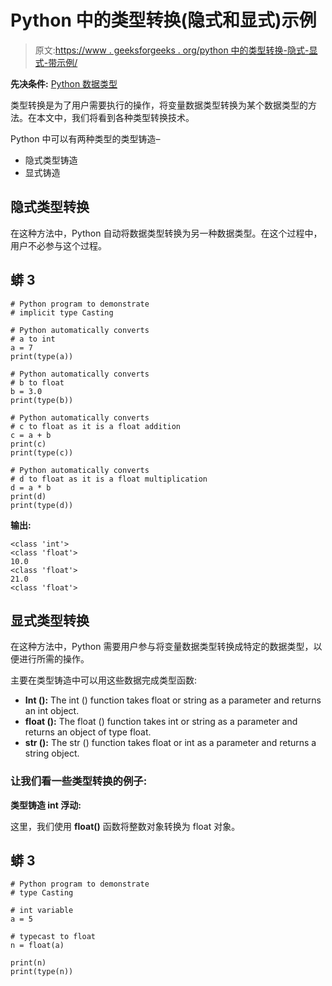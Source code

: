 # Python 中的类型转换(隐式和显式)示例

> 原文:[https://www . geeksforgeeks . org/python 中的类型转换-隐式-显式-带示例/](https://www.geeksforgeeks.org/type-casting-in-python-implicit-and-explicit-with-examples/)

**先决条件:** [Python 数据类型](https://www.geeksforgeeks.org/python-data-types/)

类型转换是为了用户需要执行的操作，将变量数据类型转换为某个数据类型的方法。在本文中，我们将看到各种类型转换技术。

Python 中可以有两种类型的类型铸造–

*   隐式类型铸造
*   显式铸造

## 隐式类型转换

在这种方法中，Python 自动将数据类型转换为另一种数据类型。在这个过程中，用户不必参与这个过程。

## 蟒 3

```
# Python program to demonstrate
# implicit type Casting

# Python automatically converts
# a to int
a = 7
print(type(a))

# Python automatically converts
# b to float
b = 3.0
print(type(b))

# Python automatically converts
# c to float as it is a float addition
c = a + b
print(c)
print(type(c))

# Python automatically converts
# d to float as it is a float multiplication
d = a * b
print(d)
print(type(d))
```

**输出:**

```
<class 'int'>
<class 'float'>
10.0
<class 'float'>
21.0
<class 'float'>
```

## 显式类型转换

在这种方法中，Python 需要用户参与将变量数据类型转换成特定的数据类型，以便进行所需的操作。

主要在类型铸造中可以用这些数据完成类型函数:

*   **Int ():** The int () function takes float or string as a parameter and returns an int object.
*   **float ():** The float () function takes int or string as a parameter and returns an object of type float.
*   **str ():** The str () function takes float or int as a parameter and returns a string object.

### 让我们看一些类型转换的例子:

**类型铸造 int 浮动:**

这里，我们使用 **float()** 函数将整数对象转换为 float 对象。

## 蟒 3

```
# Python program to demonstrate
# type Casting

# int variable
a = 5

# typecast to float
n = float(a)

print(n)
print(type(n))
```